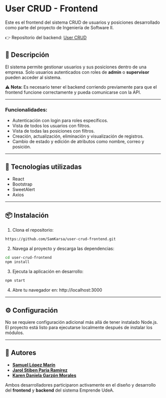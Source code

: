 # User CRUD - Frontend

Este es el frontend del sistema CRUD de usuarios y posiciones desarrollado como parte del proyecto de Ingeniería de Software II.

👉 Repositorio del backend: [User CRUD](https://github.com/JarolParia/CRUD.git)

## 🚀 Descripción

El sistema permite gestionar usuarios y sus posiciones dentro de una empresa. Solo usuarios autenticados con roles de **admin** o **supervisor** pueden acceder al sistema.

⚠️ **Nota:** Es necesario tener el backend corriendo previamente para que el frontend funcione correctamente y pueda comunicarse con la API.

---

### Funcionalidades:
- Autenticación con login para roles específicos.
- Vista de todos los usuarios con filtros.
- Vista de todas las posiciones con filtros.
- Creación, actualización, eliminación y visualización de registros.
- Cambio de estado y edición de atributos como nombre, correo y posición.

---

## 🧰 Tecnologías utilizadas

- React
- Bootstrap
- SweetAlert
- Axios

---

## 📦 Instalación

1. Clona el repositorio:

```bash
https://github.com/SamKarsa/user-crud-frontend.git
```

2. Navega al proyecto y descarga las dependencias:

```bash
cd user-crud-frontend
npm install
```

3. Ejecuta la aplicación en desarrollo:

```bash
npm start
```

4. Abre tu navegador en: http://localhost:3000

---

## ⚙️ Configuración

No se requiere configuración adicional más allá de tener instalado Node.js. El proyecto está listo para ejecutarse localmente después de instalar los módulos.

---

## 👥 Autores

- [**Samuel López Marín**](https://github.com/SamKarsa)
- [**Jarol Stiben Paria Ramírez**](https://github.com/JarolParia)
- [**Karen Daniela Garzón Morales**](https://github.com/Karencita777)

Ambos desarrolladores participaron activamente en el diseño y desarrollo del **frontend** y **backend** del sistema Emprende UdeA.





